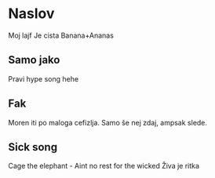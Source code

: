 # Naslov
Moj lajf
Je cista Banana+Ananas
## Samo jako
Pravi hype song hehe
## Fak
Moren iti po maloga cefizlja. Samo še nej zdaj, ampsak slede.
## Sick song 
Cage the elephant - Aint no rest for the wicked
Živa je ritka